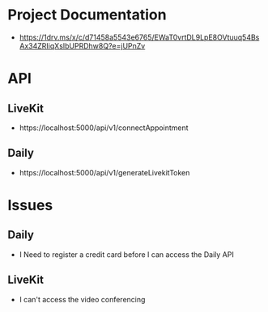# Project Documentation

* https://1drv.ms/x/c/d71458a5543e6765/EWaT0vrtDL9LpE8OVtuuq54BsAx34ZRIiqXsIbUPRDhw8Q?e=jUPnZv


# API
## LiveKit
* https://localhost:5000/api/v1/connectAppointment

## Daily
* https://localhost:5000/api/v1/generateLivekitToken

# Issues

## Daily
* I Need to register a credit card before I can access the Daily API

## LiveKit
* I can't access the video conferencing